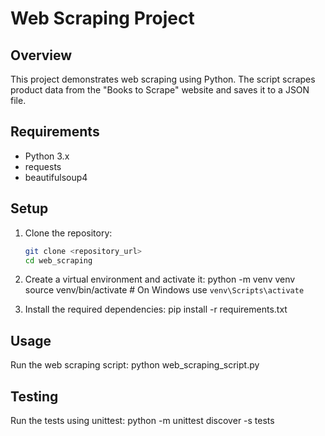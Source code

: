 # Web Scraping Project

## Overview

This project demonstrates web scraping using Python. The script scrapes product data from the "Books to Scrape" website and saves it to a JSON file.

## Requirements

- Python 3.x
- requests
- beautifulsoup4

## Setup

1. Clone the repository:

   ```bash
   git clone <repository_url>
   cd web_scraping

   ```

2. Create a virtual environment and activate it:
   python -m venv venv
   source venv/bin/activate # On Windows use `venv\Scripts\activate`

3. Install the required dependencies:
   pip install -r requirements.txt

## Usage

Run the web scraping script:
python web_scraping_script.py

## Testing

Run the tests using unittest:
python -m unittest discover -s tests
